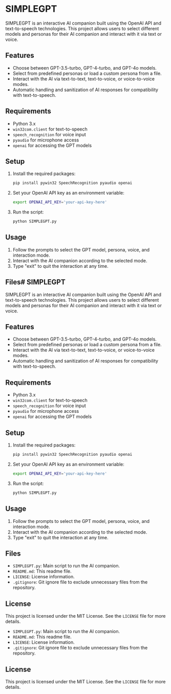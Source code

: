 # SIMPLEGPT

SIMPLEGPT is an interactive AI companion built using the OpenAI API and text-to-speech technologies. This project allows users to select different models and personas for their AI companion and interact with it via text or voice.

## Features

- Choose between GPT-3.5-turbo, GPT-4-turbo, and GPT-4o models.
- Select from predefined personas or load a custom persona from a file.
- Interact with the AI via text-to-text, text-to-voice, or voice-to-voice modes.
- Automatic handling and sanitization of AI responses for compatibility with text-to-speech.

## Requirements

- Python 3.x
- `win32com.client` for text-to-speech
- `speech_recognition` for voice input
- `pyaudio` for microphone access
- `openai` for accessing the GPT models

## Setup

1. Install the required packages:
    ```sh
    pip install pywin32 SpeechRecognition pyaudio openai
    ```

2. Set your OpenAI API key as an environment variable:
    ```sh
    export OPENAI_API_KEY='your-api-key-here'
    ```

3. Run the script:
    ```sh
    python SIMPLEGPT.py
    ```

## Usage

1. Follow the prompts to select the GPT model, persona, voice, and interaction mode.
2. Interact with the AI companion according to the selected mode.
3. Type "exit" to quit the interaction at any time.

## Files# SIMPLEGPT

SIMPLEGPT is an interactive AI companion built using the OpenAI API and text-to-speech technologies. This project allows users to select different models and personas for their AI companion and interact with it via text or voice.

## Features

- Choose between GPT-3.5-turbo, GPT-4-turbo, and GPT-4o models.
- Select from predefined personas or load a custom persona from a file.
- Interact with the AI via text-to-text, text-to-voice, or voice-to-voice modes.
- Automatic handling and sanitization of AI responses for compatibility with text-to-speech.

## Requirements

- Python 3.x
- `win32com.client` for text-to-speech
- `speech_recognition` for voice input
- `pyaudio` for microphone access
- `openai` for accessing the GPT models

## Setup

1. Install the required packages:
    ```sh
    pip install pywin32 SpeechRecognition pyaudio openai
    ```

2. Set your OpenAI API key as an environment variable:
    ```sh
    export OPENAI_API_KEY='your-api-key-here'
    ```

3. Run the script:
    ```sh
    python SIMPLEGPT.py
    ```

## Usage

1. Follow the prompts to select the GPT model, persona, voice, and interaction mode.
2. Interact with the AI companion according to the selected mode.
3. Type "exit" to quit the interaction at any time.

## Files

- `SIMPLEGPT.py`: Main script to run the AI companion.
- `README.md`: This readme file.
- `LICENSE`: License information.
- `.gitignore`: Git ignore file to exclude unnecessary files from the repository.

## License

This project is licensed under the MIT License. See the `LICENSE` file for more details.


- `SIMPLEGPT.py`: Main script to run the AI companion.
- `README.md`: This readme file.
- `LICENSE`: License information.
- `.gitignore`: Git ignore file to exclude unnecessary files from the repository.

## License

This project is licensed under the MIT License. See the `LICENSE` file for more details.
